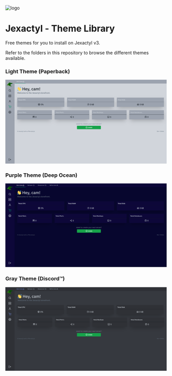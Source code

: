 ![logo](https://cdn.discordapp.com/attachments/1012411945141424218/1012430446556090468/JexactylBannerBasic.jpg)

# Jexactyl - Theme Library

Free themes for you to install on Jexactyl v3.

Refer to the folders in this repository to browse the different themes available.

### Light Theme (Paperback)
![light](https://raw.githubusercontent.com/Jexactyl/themes/main/light/screenshots/store.png)

### Purple Theme (Deep Ocean)
![purple](https://raw.githubusercontent.com/Jexactyl/themes/main/purple/screenshots/store.png)

### Gray Theme (Discord:tm:)
![gray](https://raw.githubusercontent.com/Jexactyl/themes/main/gray/screenshots/store.png)
